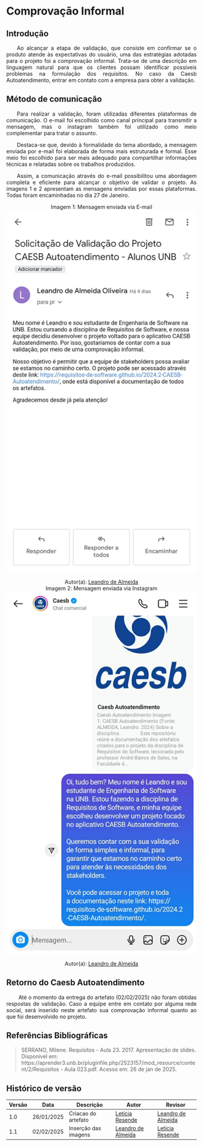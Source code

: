 # Comprovação Informal

## Introdução

<p align="justify">&emsp;&emsp;Ao alcançar a etapa de validação, que consiste em confirmar se o produto atende às expectativas do usuário, uma das estratégias adotadas para o projeto foi a comprovação informal. Trata-se de uma descrição em linguagem natural para que os clientes possam identificar possíveis problemas na formulação dos requisitos. No caso da Caesb Autoatendimento, entrar em contato com a empresa para obter a validação.</p>

## Método de comunicação

<p align="justify">&emsp;&emsp;Para realizar a validação, foram utilizadas diferentes plataformas de comunicação. O e-mail foi escolhido como canal principal para transmitir a mensagem, mas o instagram também foi utilizado como meio complementar para tratar o assunto.</p>

<p align="justify">&emsp;&emsp;Destaca-se que, devido à formalidade do tema abordado, a mensagem enviada por e-mail foi elaborada de forma mais estruturada e formal. Esse meio foi escolhido para ser mais adequado para compartilhar informações técnicas e relatadas sobre os trabalhos produzidos.</p>

<p align="justify">&emsp;&emsp;Assim, a comunicação através do e-mail possibilitou uma abordagem completa e eficiente para alcançar o objetivo de validar o projeto. As imagens 1 e 2 apresentam as mensagens enviadas por essas plataformas. Todas foram encaminhadas no dia 27 de Janeiro.</p>

<center> Imagem 1: Mensagem enviada via E-mail

<img src ="https://github.com/leomitx10/leomitx10/blob/main/insta.jpeg?raw=true">

</p>Autor(a): <a href="https://github.com/leomitx10" target = "_blank">Leandro de Almeida</a>

</center>

<center> Imagem 2: Mensagem enviada via Instagram

<img src = "https://github.com/leomitx10/leomitx10/blob/main/email.jpeg?raw=true">

</p>Autor(a): <a href="https://github.com/leomitx10" target = "_blank">Leandro de Almeida</a>

</center>

## Retorno do Caesb Autoatendimento

<p align="justify">&emsp;&emsp;
Até o momento da entrega do artefato (02/02/2025) não foram obtidas respostas de validação. Caso a equipe entre em contato por alguma rede social, será inserido neste artefato sua comprovação informal quanto ao que foi desenvolvido no projeto.
</p>

## Referências Bibliográficas

><p >SERRANO, Milene. Requisitos - Aula 23. 2017. Apresentação de slides. Disponível em: https://aprender3.unb.br/pluginfile.php/2523157/mod_resource/content/2/Requisitos - Aula 023.pdf. Acesso em: 26 de jan de 2025.</p>


## Histórico de versão

<center>

| Versão | Data       | Descrição                | Autor                                       | Revisor                                      |
| ------ | ---------- | ------------------------ | ------------------------------------------------ | ------------------------------------------------ |
|  1.0   |26/01/2025 | Criacao do artefato | [Letícia Resende](https://github.com/LeticiaResende23)  | [Leandro de Almeida](https://github.com/leomitx10)|
|  1.1   |02/02/2025 | Inserção das imagens | [Leandro de Almeida](https://github.com/leomitx10) | [Letícia Resende](https://github.com/LeticiaResende23)  | 

</center>